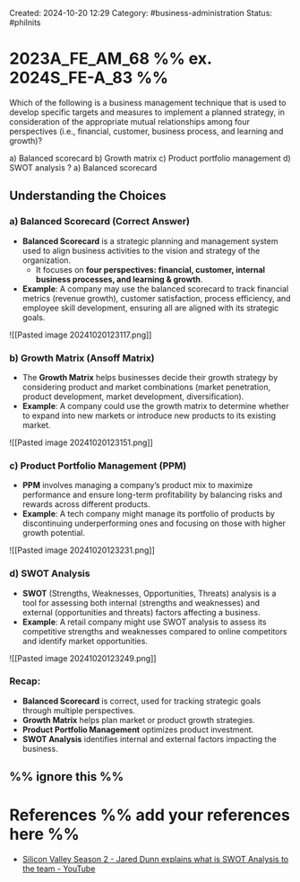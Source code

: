 Created: 2024-10-20 12:29
Category: #business-administration 
Status: #philnits



# 2023A_FE_AM_68 %% ex. 2024S_FE-A_83 %%

Which of the following is a business management technique that is used to develop specific targets and measures to implement a planned strategy, in consideration of the appropriate mutual relationships among four perspectives (i.e., financial, customer, business process, and learning and growth)?

a) Balanced scorecard
b) Growth matrix
c) Product portfolio management
d) SWOT analysis
? 
a) Balanced scorecard

## Understanding the Choices

### a) **Balanced Scorecard (Correct Answer)**

- **Balanced Scorecard** is a strategic planning and management system used to align business activities to the vision and strategy of the organization.
	- It focuses on **four perspectives: financial, customer, internal business processes, and learning & growth**.
- **Example**: A company may use the balanced scorecard to track financial metrics (revenue growth), customer satisfaction, process efficiency, and employee skill development, ensuring all are aligned with its strategic goals.

![[Pasted image 20241020123117.png]]

### b) **Growth Matrix (Ansoff Matrix)**

- The **Growth Matrix** helps businesses decide their growth strategy by considering product and market combinations (market penetration, product development, market development, diversification).
- **Example**: A company could use the growth matrix to determine whether to expand into new markets or introduce new products to its existing market.

![[Pasted image 20241020123151.png]]

### c) **Product Portfolio Management (PPM)**

- **PPM** involves managing a company’s product mix to maximize performance and ensure long-term profitability by balancing risks and rewards across different products.
- **Example**: A tech company might manage its portfolio of products by discontinuing underperforming ones and focusing on those with higher growth potential.

![[Pasted image 20241020123231.png]]

### d) **SWOT Analysis**

- **SWOT** (Strengths, Weaknesses, Opportunities, Threats) analysis is a tool for assessing both internal (strengths and weaknesses) and external (opportunities and threats) factors affecting a business.
- **Example**: A retail company might use SWOT analysis to assess its competitive strengths and weaknesses compared to online competitors and identify market opportunities.

![[Pasted image 20241020123249.png]]

### Recap:

- **Balanced Scorecard** is correct, used for tracking strategic goals through multiple perspectives.
- **Growth Matrix** helps plan market or product growth strategies.
- **Product Portfolio Management** optimizes product investment.
- **SWOT Analysis** identifies internal and external factors impacting the business.



%% ignore this %%
---









# References %% add your references here %%
- [Silicon Valley Season 2 - Jared Dunn explains what is SWOT Analysis to the team - YouTube](https://www.youtube.com/watch?v=XfB0g_JDIds)